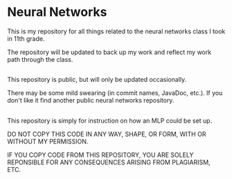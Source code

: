 # Neural Networks
This is my repository for all things related to the neural networks class I took in 11th grade.

The repository will be updated to back up my work and reflect my work path through the class.
##
This repository is public, but will only be updated occasionally.

There may be some mild swearing (in commit names, JavaDoc, etc.). If you don't like it find another public neural networks repository.
##
This repository is simply for instruction on how an MLP could be set up.

DO NOT COPY THIS CODE IN ANY WAY, SHAPE, OR FORM, WITH OR WITHOUT MY PERMISSION.

IF YOU COPY CODE FROM THIS REPOSITORY, YOU ARE SOLELY REPONSIBLE FOR ANY CONSEQUENCES ARISING FROM PLAGIARISM, ETC.
